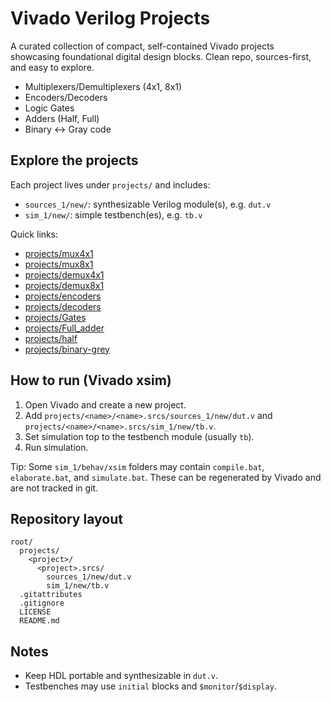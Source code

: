 # Vivado Verilog Projects

A curated collection of compact, self-contained Vivado projects showcasing foundational digital design blocks. Clean repo, sources-first, and easy to explore.

- Multiplexers/Demultiplexers (4x1, 8x1)
- Encoders/Decoders
- Logic Gates
- Adders (Half, Full)
- Binary ↔ Gray code

## Explore the projects

Each project lives under `projects/` and includes:
- `sources_1/new/`: synthesizable Verilog module(s), e.g. `dut.v`
- `sim_1/new/`: simple testbench(es), e.g. `tb.v`

Quick links:
- [projects/mux4x1](projects/mux4x1)
- [projects/mux8x1](projects/mux8x1)
- [projects/demux4x1](projects/demux4x1)
- [projects/demux8x1](projects/demux8x1)
- [projects/encoders](projects/encoders)
- [projects/decoders](projects/decoders)
- [projects/Gates](projects/Gates)
- [projects/Full_adder](projects/Full_adder)
- [projects/half](projects/half)
- [projects/binary-grey](projects/binary-grey)

## How to run (Vivado xsim)

1. Open Vivado and create a new project.
2. Add `projects/<name>/<name>.srcs/sources_1/new/dut.v` and `projects/<name>/<name>.srcs/sim_1/new/tb.v`.
3. Set simulation top to the testbench module (usually `tb`).
4. Run simulation.

Tip: Some `sim_1/behav/xsim` folders may contain `compile.bat`, `elaborate.bat`, and `simulate.bat`. These can be regenerated by Vivado and are not tracked in git.

## Repository layout

```
root/
  projects/
    <project>/
      <project>.srcs/
        sources_1/new/dut.v
        sim_1/new/tb.v
  .gitattributes
  .gitignore
  LICENSE
  README.md
```

## Notes
- Keep HDL portable and synthesizable in `dut.v`.
- Testbenches may use `initial` blocks and `$monitor`/`$display`.
